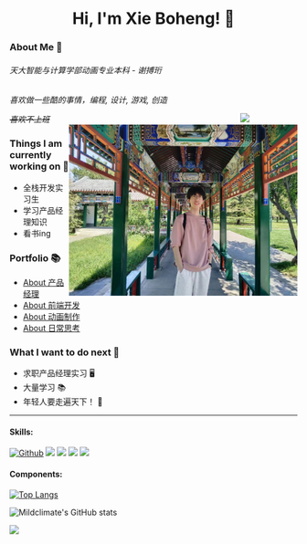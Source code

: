 <h1 align="center">Hi, I'm Xie Boheng! 🍊</h1>

### About Me :wave:

<em>
<h6>天大智能与计算学部动画专业本科 - 谢搏珩</h6>
<p>喜欢做一些酷的事情，编程, 设计, 游戏, 创造</p>
<del>喜欢不上班</del>
</em>

<img align="right" src="https://i.imgur.com/IyjFcq1.png" width="100px">

<img align="right" alt="me" src="https://github.com/Mildclimate/Mildclimate/blob/main/static/tianTan.jpg" width="400px" height="auto" />

### Things I am currently working on 🌱

<ul>
<li>全栈开发实习生</li>
<li>学习产品经理知识</li>
<li>看书ing</li>
</ul>

### Portfolio 📚

- [About 产品经理](https://mildclimate.github.io/Mildclimate/pages/pm.html)
- [About 前端开发](https://mildclimate.github.io/Mildclimate/pages/softE.html)
- [About 动画制作](https://mildclimate.github.io/Mildclimate/pages/animation.html)
- [About 日常思考](https://mildclimate.github.io/Mildclimate/pages/normal.html)

### What I want to do next :thinking:

- 求职产品经理实习 🖥️
- 大量学习 📚
- 年轻人要走遍天下！ :rofl:

---

#### Skills:

[![Github](https://img.shields.io/badge/-Github-000?style=flat&logo=Github&logoColor=white)](https://github.com/Mildclimate)
![](https://img.shields.io/badge/-Nodejs-43853d?style=flat-square&logo=Node.js&logoColor=white)
![](https://img.shields.io/badge/-JavaScript-e5cd0c?style=flat-square&logo=JavaScript&labelColor=f7df1e&logoColor=000)
![](https://img.shields.io/badge/-Vue.js-29beb0?style=flat-square&logo=vue.js&labelColor=ffffff&color=4FC08D)
![](https://img.shields.io/badge/-React-29beb0?style=flat-square&logo=React&labelColor=ffffff&color=61DAFB)

#### Components:

[![Top Langs](https://github-readme-stats.vercel.app/api/top-langs/?username=Mildclimate&layout=compact)](https://github.com/Mildclimate/github-readme-stats)

![Mildclimate's GitHub stats](https://github-readme-stats.vercel.app/api?username=Mildclimate&show_icons=true&theme=tokyonight)

<img src="https://imgur.com/rilHVxA.png"/>
